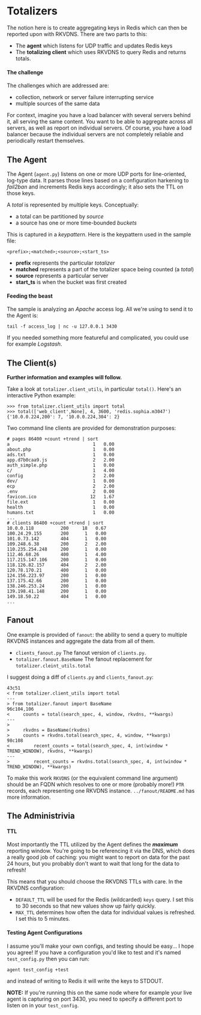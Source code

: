 # Totalizers

The notion here is to create aggregating keys in Redis which can then be reported upon with RKVDNS.
There are two parts to this:

* The **agent** which listens for UDP traffic and updates Redis keys
* The **totalizing client** which uses RKVDNS to query Redis and returns totals.

#### The challenge

The challenges which are addressed are:

* collection, network or server failure interrupting service
* multiple sources of the same data

For context, imagine you have a load balancer with several servers behind it, all serving the same content.
You want to be able to aggregate across all servers, as well as report on individual servers. Of course,
you have a load balancer because the individual servers are not completely reliable and periodically
restart themselves.

## The Agent

The Agent (`agent.py`) listens on one or more UDP ports for line-oriented, log-type data. It parses those
lines based on a configuration harkening to _fail2ban_ and increments Redis keys accordingly; it also sets
the TTL on those keys.

A _total_ is represented by multiple keys. Conceptually:

* a total can be partitioned by _source_
* a source has one or more time-bounded _buckets_

This is captured in a _keypattern_. Here is the keypattern used in the sample file:

```
<prefix>;<matched>;<source>;<start_ts>
```

* **prefix** represents the particular _totalizer_
* **matched** represents a part of the totalizer space being counted (a _total_)
* **source** represents a particular server
* **start_ts** is when the bucket was first created

#### Feeding the beast

The sample is analyzing an _Apache_ access log. All we're using to send it to the Agent is:

```
tail -f access_log | nc -u 127.0.0.1 3430
```

If you needed something more featureful and complicated, you could use for example _Logstash_.

## The Client(s)

__Further information and examples will follow.__

Take a look at `totalizer.client_utils`, in particular `total()`. Here's an interactive
Python example:

```
>>> from totalizer.client_utils import total
>>> total(['web_client',None], 4, 3600, 'redis.sophia.m3047')
{'10.0.0.224,200': 7, '10.0.0.224,304': 2}
```

Two command line clients are provided for demonstration purposes:

```
# pages 86400 +count +trend | sort
a                               1   0.00
about.php                       1   0.00
ads.txt                         1   0.00
app.d7b0caa9.js                 2   2.00
auth_simple.php                 1   0.00
c/                              1   4.00
config                          2   2.00
dev/                            1   0.00
ecp                             2   2.00
.env                            2   0.00
favicon.ico                    12   1.67
file.ext                        1   0.00
health                          1   0.00
humans.txt                      1   0.00
...
# clients 86400 +count +trend | sort     
10.0.0.118          200     18   0.67
100.24.29.155       200      1   0.00
101.0.73.142        404      1   0.00
109.248.6.38        200      2   2.00
110.235.254.248     200      1   0.00
112.46.68.26        400      1   4.00
117.215.147.106     200      1   0.00
118.126.82.157      404      2   2.00
120.78.170.21       400      1   0.00
124.156.223.97      200      1   0.00
137.175.42.66       200      1   0.00
138.246.253.24      200      1   0.00
139.198.41.148      200      1   0.00
149.18.50.22        404      1   0.00
...
```

## Fanout

One example is provided of `fanout`: the ability to send a query to multiple RKVDNS instances and aggregate the data from all of them.

* `clients_fanout.py` The fanout version of `clients.py`.
* `totalizer.fanout.BaseName` The fanout replacement for `totalizer.cleint_utils.total`

I suggest doing a diff of `clients.py` and `clients_fanout.py`:

```
43c51
< from totalizer.client_utils import total
---
> from totalizer.fanout import BaseName
96c104,106
<     counts = total(search_spec, 4, window, rkvdns, **kwargs)
---
>     
>     rkvdns = BaseName(rkvdns)
>     counts = rkvdns.total(search_spec, 4, window, **kwargs)
98c108
<         recent_counts = total(search_spec, 4, int(window * TREND_WINDOW), rkvdns, **kwargs)
---
>         recent_counts = rkvdns.total(search_spec, 4, int(window * TREND_WINDOW), **kwargs)
```

To make this work `RKVDNS` (or the equivalent command line argument) should be an FQDN which resolves to one or more (probably more!) `PTR` records,
each representing one RKVDNS instance. `../fanout/README.md` has more information.

## The Administrivia

#### TTL

Most importantly the TTL utilized by the Agent defines the ___maximum___ reporting window. You're going to
be referencing it via the DNS, which does a really good job of caching: you might want to report on data for
the past 24 hours, but you probably don't want to wait that long for the data to refresh!

This means that you should choose the RKVDNS TTLs with care. In the RKVDNS configuration:

* `DEFAULT_TTL` will be used for the Redis (wildcarded) `keys` query. I set this to 30 seconds so that new values show up fairly quickly.
* `MAX_TTL` determines how often the data for individual values is refreshed. I set this to 5 minutes.

#### Testing Agent Configurations

I assume you'll make your own configs, and testing should be easy... I hope you agree! If you have a configuration you'd
like to test and it's named `test_config.py` then you can run:

```
agent test_config +test
```

and instead of writing to Redis it will write the keys to STDOUT.

**NOTE:** If you're running this on the same node where for example your live agent is capturing on port 3430,
you need to specify a different port to listen on in your `test_config`.
